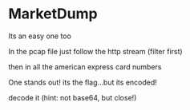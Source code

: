 # MarketDump

Its an easy one too

In the pcap file just follow the http stream (filter first)

then in all the american express card numbers

One stands out! its the flag...but its encoded!

decode it (hint: not base64, but close!)

